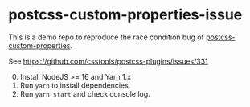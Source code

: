 # postcss-custom-properties-issue

This is a demo repo to reproduce the race condition bug of
[postcss-custom-properties](https://www.npmjs.com/package/postcss-custom-properties).

See https://github.com/csstools/postcss-plugins/issues/331

0. Install NodeJS >= 16 and Yarn 1.x
1. Run `yarn` to install dependencies.
2. Run `yarn start` and check console log.
